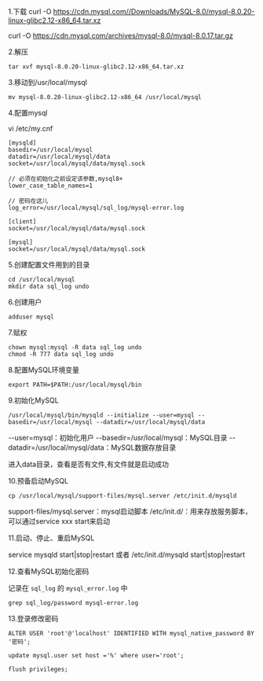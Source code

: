 1.下载
curl -O https://cdn.mysql.com//Downloads/MySQL-8.0/mysql-8.0.20-linux-glibc2.12-x86_64.tar.xz

curl -O https://cdn.mysql.com/archives/mysql-8.0/mysql-8.0.17.tar.gz

2.解压

`tar xvf mysql-8.0.20-linux-glibc2.12-x86_64.tar.xz`

3.移动到/usr/local/mysql

`mv mysql-8.0.20-linux-glibc2.12-x86_64 /usr/local/mysql`

4.配置mysql

vi /etc/my.cnf

```
[mysqld]
basedir=/usr/local/mysql
datadir=/usr/local/mysql/data
socket=/usr/local/mysql/data/mysql.sock

// 必须在初始化之前设定该参数,mysql8+
lower_case_table_names=1

// 密码在这儿
log_error=/usr/local/mysql/sql_log/mysql-error.log

[client]
socket=/usr/local/mysql/data/mysql.sock

[mysql]
socket=/usr/local/mysql/data/mysql.sock
```

5.创建配置文件用到的目录

```
cd /usr/local/mysql
mkdir data sql_log undo
```

6.创建用户

`adduser mysql`

7.赋权

```
chown mysql:mysql -R data sql_log undo
chmod -R 777 data sql_log undo
```

8.配置MySQL环境变量

`export PATH=$PATH:/usr/local/mysql/bin`

9.初始化MySQL

`/usr/local/mysql/bin/mysqld --initialize --user=mysql --basedir=/usr/local/mysql --datadir=/usr/local/mysql/data`

--user=mysql：初始化用户
--basedir=/usr/local/mysql：MySQL目录
--datadir=/usr/local/mysql/data：MySQL数据存放目录

进入data目录，查看是否有文件,有文件就是启动成功

10.预备启动MySQL

`cp /usr/local/mysql/support-files/mysql.server /etc/init.d/mysqld`

support-files/mysql.server：mysql启动脚本
/etc/init.d/：用来存放服务脚本，可以通过service xxx start来启动

11.启动、停止、重启MySQL

service mysqld start|stop|restart
或者
/etc/init.d/mysqld start|stop|restart

12.查看MySQL初始化密码

记录在 `sql_log` 的 `mysql_error.log` 中

`grep sql_log/password mysql-error.log`

13.登录修改密码

```
ALTER USER 'root'@'localhost' IDENTIFIED WITH mysql_native_password BY '密码'; 

update mysql.user set host ='%' where user='root';

flush privileges;
```

